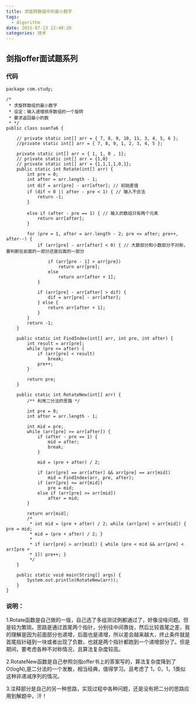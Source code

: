 ```yaml
---
title: 求旋转数组中的最小数字
tags:
  - Algorithm
date: 2015-07-13 22:48:20
categories: 技术
---
```


## 剑指offer面试题系列

### 代码
	package com.study;
	
	/*
	 * 求旋转数组的最小数字
	 * 设定：输入递增排序数组的一个旋转
	 * 要求返回最小的数
	 * */
	public class suanfa6 {
	
		// private static int[] arr = { 7, 8, 9, 10, 11, 3, 4, 5, 6 };
		//private static int[] arr = { 7, 8, 9, 1, 2, 3, 4, 5 };
	
		private static int[] arr = { 1, 1, 0 , 1};
		// private static int[] arr = {1,0}
		// private static int[] arr = {1,1,1,1,0,1};
		public static int Rotate(int[] arr) {
			int pre = 0;
			int after = arr.length - 1;
			int dif = arr[pre] - arr[after]; // 初始差值
			if (dif < 0 || after - pre < 1) { // 输入不合法
				return -1;
			}
	
			else if (after - pre == 1) { // 输入的数组只有两个元素
				return arr[after];
			}
	
			for (pre = 1, after = arr.length - 2; pre <= after; pre++, after--) {
				if (arr[pre] - arr[after] < 0) { // 大数部分和小数部分不对称，要判断在前面的一部分还是后面的一部分
	
					if (arr[pre - 1] > arr[pre])
						return arr[pre];
					else
						return arr[after + 1];
				}
	
				if (arr[pre] - arr[after] > dif) {
					dif = arr[pre] - arr[after];
				} else {
					return arr[after + 1];
				}
			}
			return -1;
		}
	
		public static int FindIndex(int[] arr, int pre, int after) {
			int result = arr[pre];
			while (pre <= after) {
				if (arr[pre] < result)
					break;
				pre++;
			}
	
			return pre;
		}
	
		public static int RotateNew(int[] arr) {
			/** 利用二分法的思路 */
	
			int pre = 0;
			int after = arr.length - 1;
	
			int mid = pre;
			while (arr[pre] >= arr[after]) {
				if (after - pre == 1) {
					mid = after;
					break;
				}
	
				mid = (pre + after) / 2;
	
				if (arr[pre] == arr[after] && arr[pre] == arr[mid])
					mid = FindIndex(arr, pre, after);
				if (arr[pre] <= arr[mid])
					pre = mid;
				else if (arr[pre] >= arr[mid])
					after = mid;
			}
	
			return arr[mid];
			/*
			 * int mid = (pre + after) / 2; while (arr[pre] < arr[mid]) { pre = mid;
			 * mid = (pre + after) / 2; }
			 * 
			 * if (arr[pre] > arr[mid]) { while (pre < mid && arr[pre] < arr[pre +
			 * 1]) pre++; }
			 */
		}
	
		public static void main(String[] args) {
			System.out.println(RotateNew(arr));
		}
	}

### 说明：

1.Rotate函数是自己做的一版，自己选了多组测试例都通过了，好像没啥问题。但是较为繁琐。思路是通过首尾两个指针，分别往中间靠拢，然后比较首尾之差，我的理解是因为前面部分也递增，后面也是递增，所以差会越来越大，终止条件就是首尾指针碰到一块或者出现了负数，也就是两个指针都跑到一个递增部分了。但是期间，要考虑各种不对称情况，且算法复杂度较高。

2.RotateNew函数是自己参照剑指offer书上的答案写的，算法复杂度降到了O(logN),是二分法的一个发散，相当经典，值得学习。且考虑了 1，0，1，1类似这种非递减序列的情况。

3.注释部分是自己的另一种思路，实现过程中各种问题，还是没有把二分的思路应用到解题中，汗！
